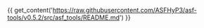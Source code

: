 {{ get_content('https://raw.githubusercontent.com/ASFHyP3/asf-tools/v0.5.2/src/asf_tools/README.md') }}
